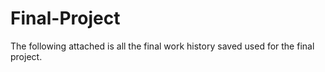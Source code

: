 # Final-Project
The following attached is all the final work history saved used for the final project.
